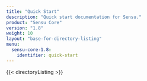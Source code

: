 ```yaml
---
title: "Quick Start"
description: "Quick start documentation for Sensu."
product: "Sensu Core"
version: "1.8"
weight: 10
layout: "base-for-directory-listing"
menu:
  sensu-core-1.8:
    identifier: quick-start
---
```


{{< directoryListing >}}
